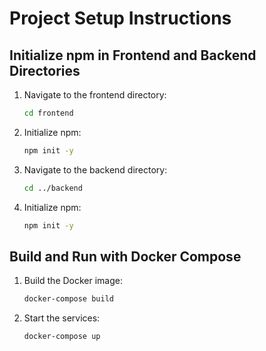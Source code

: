 # Project Setup Instructions

## Initialize npm in Frontend and Backend Directories

1. Navigate to the frontend directory:
    ```sh
    cd frontend
    ```

2. Initialize npm:
    ```sh
    npm init -y
    ```

3. Navigate to the backend directory:
    ```sh
    cd ../backend
    ```

4. Initialize npm:
    ```sh
    npm init -y
    ```

## Build and Run with Docker Compose

1. Build the Docker image:
    ```sh
    docker-compose build
    ```

2. Start the services:
    ```sh
    docker-compose up
    ```
